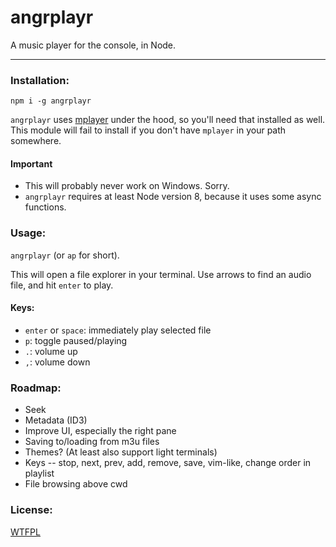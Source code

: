 # angrplayr

A music player for the console, in Node.

--------

### Installation:

`npm i -g angrplayr`

`angrplayr` uses [mplayer](http://www.mplayerhq.hu/design7/dload.html) under the
hood, so you'll need that installed as well. This module will fail to install if
you don't have `mplayer` in your path somewhere.

#### Important

* This will probably never work on Windows. Sorry.
* `angrplayr` requires at least Node version 8, because it uses some async
  functions.

### Usage:

`angrplayr` (or `ap` for short).

This will open a file explorer in your terminal. Use arrows to find an audio
file, and hit `enter` to play.

#### Keys:

* `enter` or `space`: immediately play selected file
* `p`: toggle paused/playing
* `.`: volume up
* `,`: volume down

### Roadmap:

* Seek
* Metadata (ID3)
* Improve UI, especially the right pane
* Saving to/loading from m3u files
* Themes? (At least also support light terminals)
* Keys -- stop, next, prev, add, remove, save, vim-like, change order in playlist
* File browsing above cwd

### License:

[WTFPL](LICENSE.md)
